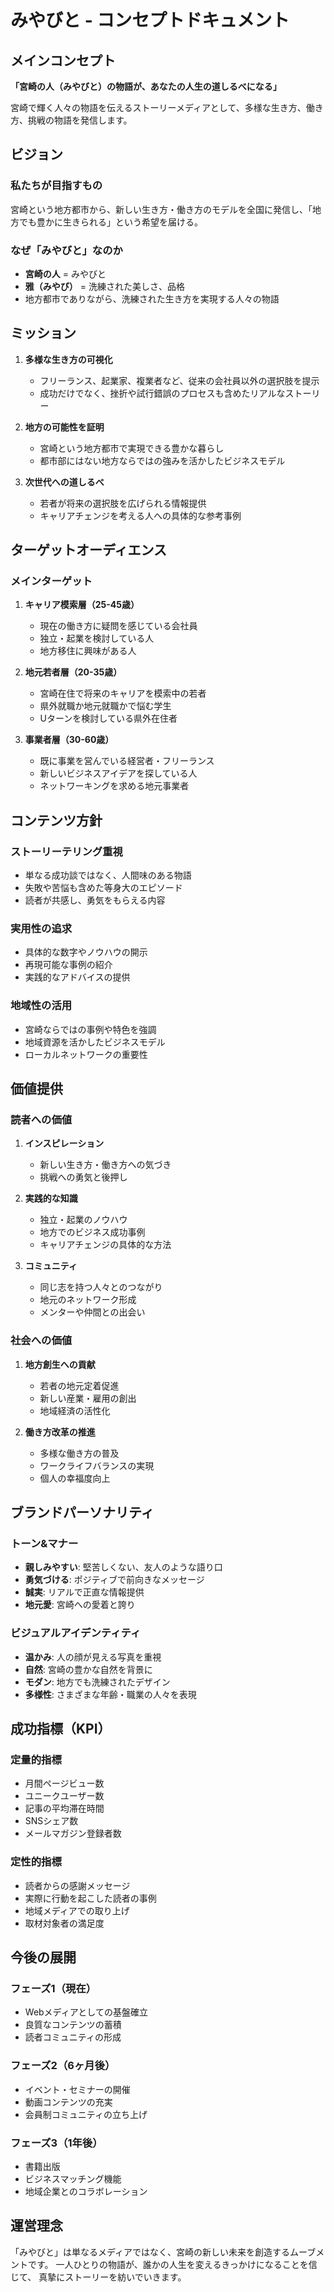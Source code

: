 # みやびと - コンセプトドキュメント

## メインコンセプト

**「宮崎の人（みやびと）の物語が、あなたの人生の道しるべになる」**

宮崎で輝く人々の物語を伝えるストーリーメディアとして、多様な生き方、働き方、挑戦の物語を発信します。

## ビジョン

### 私たちが目指すもの

宮崎という地方都市から、新しい生き方・働き方のモデルを全国に発信し、「地方でも豊かに生きられる」という希望を届ける。

### なぜ「みやびと」なのか

- **宮崎の人** = みやびと
- **雅（みやび）** = 洗練された美しさ、品格
- 地方都市でありながら、洗練された生き方を実現する人々の物語

## ミッション

1. **多様な生き方の可視化**
   - フリーランス、起業家、複業者など、従来の会社員以外の選択肢を提示
   - 成功だけでなく、挫折や試行錯誤のプロセスも含めたリアルなストーリー

2. **地方の可能性を証明**
   - 宮崎という地方都市で実現できる豊かな暮らし
   - 都市部にはない地方ならではの強みを活かしたビジネスモデル

3. **次世代への道しるべ**
   - 若者が将来の選択肢を広げられる情報提供
   - キャリアチェンジを考える人への具体的な参考事例

## ターゲットオーディエンス

### メインターゲット

1. **キャリア模索層（25-45歳）**
   - 現在の働き方に疑問を感じている会社員
   - 独立・起業を検討している人
   - 地方移住に興味がある人

2. **地元若者層（20-35歳）**
   - 宮崎在住で将来のキャリアを模索中の若者
   - 県外就職か地元就職かで悩む学生
   - Uターンを検討している県外在住者

3. **事業者層（30-60歳）**
   - 既に事業を営んでいる経営者・フリーランス
   - 新しいビジネスアイデアを探している人
   - ネットワーキングを求める地元事業者

## コンテンツ方針

### ストーリーテリング重視

- 単なる成功談ではなく、人間味のある物語
- 失敗や苦悩も含めた等身大のエピソード
- 読者が共感し、勇気をもらえる内容

### 実用性の追求

- 具体的な数字やノウハウの開示
- 再現可能な事例の紹介
- 実践的なアドバイスの提供

### 地域性の活用

- 宮崎ならではの事例や特色を強調
- 地域資源を活かしたビジネスモデル
- ローカルネットワークの重要性

## 価値提供

### 読者への価値

1. **インスピレーション**
   - 新しい生き方・働き方への気づき
   - 挑戦への勇気と後押し

2. **実践的な知識**
   - 独立・起業のノウハウ
   - 地方でのビジネス成功事例
   - キャリアチェンジの具体的な方法

3. **コミュニティ**
   - 同じ志を持つ人々とのつながり
   - 地元のネットワーク形成
   - メンターや仲間との出会い

### 社会への価値

1. **地方創生への貢献**
   - 若者の地元定着促進
   - 新しい産業・雇用の創出
   - 地域経済の活性化

2. **働き方改革の推進**
   - 多様な働き方の普及
   - ワークライフバランスの実現
   - 個人の幸福度向上

## ブランドパーソナリティ

### トーン&マナー

- **親しみやすい**: 堅苦しくない、友人のような語り口
- **勇気づける**: ポジティブで前向きなメッセージ
- **誠実**: リアルで正直な情報提供
- **地元愛**: 宮崎への愛着と誇り

### ビジュアルアイデンティティ

- **温かみ**: 人の顔が見える写真を重視
- **自然**: 宮崎の豊かな自然を背景に
- **モダン**: 地方でも洗練されたデザイン
- **多様性**: さまざまな年齢・職業の人々を表現

## 成功指標（KPI）

### 定量的指標

- 月間ページビュー数
- ユニークユーザー数
- 記事の平均滞在時間
- SNSシェア数
- メールマガジン登録者数

### 定性的指標

- 読者からの感謝メッセージ
- 実際に行動を起こした読者の事例
- 地域メディアでの取り上げ
- 取材対象者の満足度

## 今後の展開

### フェーズ1（現在）
- Webメディアとしての基盤確立
- 良質なコンテンツの蓄積
- 読者コミュニティの形成

### フェーズ2（6ヶ月後）
- イベント・セミナーの開催
- 動画コンテンツの充実
- 会員制コミュニティの立ち上げ

### フェーズ3（1年後）
- 書籍出版
- ビジネスマッチング機能
- 地域企業とのコラボレーション

## 運営理念

「みやびと」は単なるメディアではなく、宮崎の新しい未来を創造するムーブメントです。
一人ひとりの物語が、誰かの人生を変えるきっかけになることを信じて、
真摯にストーリーを紡いでいきます。